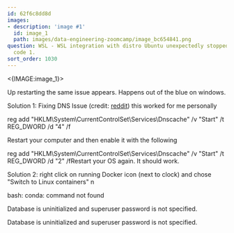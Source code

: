 ```yaml
---
id: 62f6c8dd8d
images:
- description: 'image #1'
  id: image_1
  path: images/data-engineering-zoomcamp/image_bc654841.png
question: WSL - WSL integration with distro Ubuntu unexpectedly stopped with exit
  code 1.
sort_order: 1030
---
```


<{IMAGE:image_1}>

Up restarting the same issue appears. Happens out of the blue on windows.

Solution 1: Fixing DNS Issue (credit: [reddit](https://www.reddit.com/r/docker/comments/p98xq6/docker_failed_to_start_exit_code_1/)) this worked for me personally

reg add "HKLM\System\CurrentControlSet\Services\Dnscache" /v "Start" /t REG_DWORD /d "4" /f

Restart your computer and then enable it with the following

reg add "HKLM\System\CurrentControlSet\Services\Dnscache" /v "Start" /t REG_DWORD /d "2" /fRestart your OS again. It should work.

Solution 2: right click on running Docker icon (next to clock) and chose "Switch to Linux containers" n

bash: conda: command not found

Database is uninitialized and superuser password is not specified.

Database is uninitialized and superuser password is not specified.

